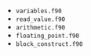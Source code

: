 - `variables.f90`
- `read_value.f90`
- `arithmetic.f90`
- `floating_point.f90`
- `block_construct.f90`
